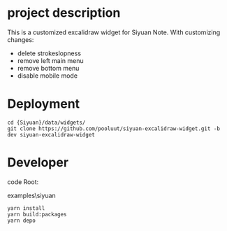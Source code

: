 # project description

This is a customized excalidraw widget for Siyuan Note. With customizing changes:

* delete strokeslopness
* remove left main menu
* remove bottom menu
* disable mobile mode

# Deployment

```
cd {Siyuan}/data/widgets/
git clone https://github.com/pooluut/siyuan-excalidraw-widget.git -b dev siyuan-excalidraw-widget
```

# Developer


code Root:


examples\siyuan


```
yarn install
yarn build:packages
yarn depo
```
